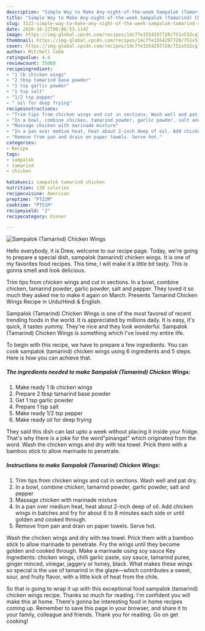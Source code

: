 ```yaml
---
description: "Simple Way to Make Any-night-of-the-week Sampalok (Tamarind) Chicken Wings"
title: "Simple Way to Make Any-night-of-the-week Sampalok (Tamarind) Chicken Wings"
slug: 3122-simple-way-to-make-any-night-of-the-week-sampalok-tamarind-chicken-wings
date: 2020-10-22T00:06:53.114Z
image: https://img-global.cpcdn.com/recipes/14c7fe1554297720/751x532cq70/sampalok-tamarind-chicken-wings-recipe-main-photo.jpg
thumbnail: https://img-global.cpcdn.com/recipes/14c7fe1554297720/751x532cq70/sampalok-tamarind-chicken-wings-recipe-main-photo.jpg
cover: https://img-global.cpcdn.com/recipes/14c7fe1554297720/751x532cq70/sampalok-tamarind-chicken-wings-recipe-main-photo.jpg
author: Mitchell Cobb
ratingvalue: 4.4
reviewcount: 35060
recipeingredient:
- "1 lb chicken wings"
- "2 tbsp tamarind base powder"
- "1 tsp garlic powder"
- "1 tsp salt"
- "1/2 tsp pepper"
- " oil for deep frying"
recipeinstructions:
- "Trim tips from chicken wings and cut in sections. Wash well and pat dry."
- "In a bowl, combine chicken, tamarind powder, garlic powder, salt and pepper"
- "Massage chicken with marinade mixture"
- "In a pan over medium heat, heat about 2-inch deep of oil. Add chicken wings in batches and fry for about 6 to 8 minutes each side or until golden and cooked through."
- "Remove from pan and drain on paper towels. Serve hot."
categories:
- Recipe
tags:
- sampalok
- tamarind
- chicken

katakunci: sampalok tamarind chicken 
nutrition: 138 calories
recipecuisine: American
preptime: "PT22M"
cooktime: "PT51M"
recipeyield: "2"
recipecategory: Dinner

---
```



![Sampalok (Tamarind) Chicken Wings](https://img-global.cpcdn.com/recipes/14c7fe1554297720/751x532cq70/sampalok-tamarind-chicken-wings-recipe-main-photo.jpg)

Hello everybody, it is Drew, welcome to our recipe page. Today, we're going to prepare a special dish, sampalok (tamarind) chicken wings. It is one of my favorites food recipes. This time, I will make it a little bit tasty. This is gonna smell and look delicious.

Trim tips from chicken wings and cut in sections. In a bowl, combine chicken, tamarind powder, garlic powder, salt and pepper. They loved it so much they asked me to make it again on March. Presents Tamarind Chicken Wings Recipe in Urdu/Hindi &amp; English.

Sampalok (Tamarind) Chicken Wings is one of the most favored of recent trending foods in the world. It is appreciated by millions daily. It is easy, it's quick, it tastes yummy. They're nice and they look wonderful. Sampalok (Tamarind) Chicken Wings is something which I've loved my entire life.


To begin with this recipe, we have to prepare a few ingredients. You can cook sampalok (tamarind) chicken wings using 6 ingredients and 5 steps. Here is how you can achieve that.

<!--inarticleads1-->

##### The ingredients needed to make Sampalok (Tamarind) Chicken Wings:

1. Make ready 1 lb chicken wings
1. Prepare 2 tbsp tamarind base powder
1. Get 1 tsp garlic powder
1. Prepare 1 tsp salt
1. Make ready 1/2 tsp pepper
1. Make ready  oil for deep frying


They said this dish can last upto a week without placing it inside your fridge. That&#39;s why there is a joke for the word&#34;pinangat&#34; which originated from the word. Wash the chicken wings and dry with tea towel. Prick them with a bamboo stick to allow marinade to penetrate. 

<!--inarticleads2-->

##### Instructions to make Sampalok (Tamarind) Chicken Wings:

1. Trim tips from chicken wings and cut in sections. Wash well and pat dry.
1. In a bowl, combine chicken, tamarind powder, garlic powder, salt and pepper
1. Massage chicken with marinade mixture
1. In a pan over medium heat, heat about 2-inch deep of oil. Add chicken wings in batches and fry for about 6 to 8 minutes each side or until golden and cooked through.
1. Remove from pan and drain on paper towels. Serve hot.


Wash the chicken wings and dry with tea towel. Prick them with a bamboo stick to allow marinade to penetrate. Fry the wings until they become golden and cooked through. Make a marinade using soy sauce Key Ingredients: chicken wings, chilli garlic paste, soy sauce, tamarind puree, ginger minced, vinegar, jaggery or honey, black. What makes these wings so special is the use of tamarind in the glaze—which contributes a sweet, sour, and fruity flavor, with a little kick of heat from the chile. 

So that is going to wrap it up with this exceptional food sampalok (tamarind) chicken wings recipe. Thanks so much for reading. I'm confident you will make this at home. There's gonna be interesting food in home recipes coming up. Remember to save this page in your browser, and share it to your family, colleague and friends. Thank you for reading. Go on get cooking!
